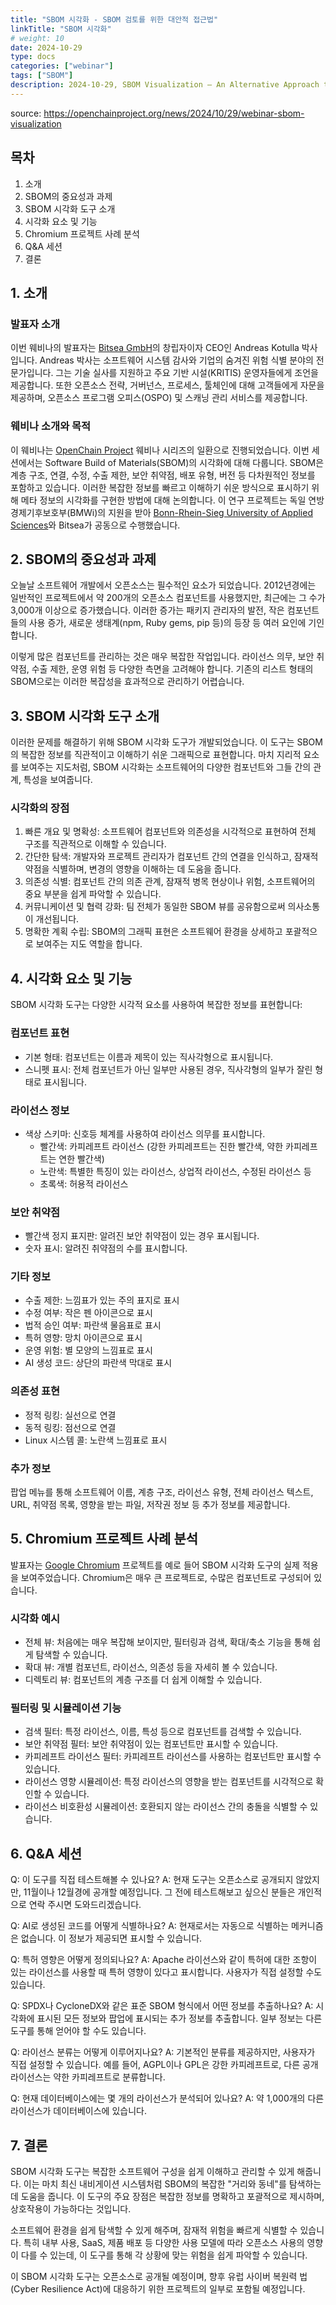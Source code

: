 ```yaml
---
title: "SBOM 시각화 - SBOM 검토를 위한 대안적 접근법"
linkTitle: "SBOM 시각화"
# weight: 10
date: 2024-10-29
type: docs
categories: ["webinar"]
tags: ["SBOM"]
description: 2024-10-29, SBOM Visualization – An Alternative Approach to Reviewing SBOMs
---
```


source: https://openchainproject.org/news/2024/10/29/webinar-sbom-visualization 

## 목차
1. 소개
2. SBOM의 중요성과 과제
3. SBOM 시각화 도구 소개
4. 시각화 요소 및 기능
5. Chromium 프로젝트 사례 분석
6. Q&A 세션
7. 결론

## 1. 소개

### 발표자 소개
이번 웨비나의 발표자는 [Bitsea GmbH](https://www.bitsea.de/)의 창립자이자 CEO인 Andreas Kotulla 박사입니다. Andreas 박사는 소프트웨어 시스템 감사와 기업의 숨겨진 위험 식별 분야의 전문가입니다. 그는 기술 실사를 지원하고 주요 기반 시설(KRITIS) 운영자들에게 조언을 제공합니다. 또한 오픈소스 전략, 거버넌스, 프로세스, 툴체인에 대해 고객들에게 자문을 제공하며, 오픈소스 프로그램 오피스(OSPO) 및 스캐닝 관리 서비스를 제공합니다.

### 웨비나 소개와 목적
이 웨비나는 [OpenChain Project](https://www.openchainproject.org/) 웨비나 시리즈의 일환으로 진행되었습니다. 이번 세션에서는 Software Build of Materials(SBOM)의 시각화에 대해 다룹니다. SBOM은 계층 구조, 연결, 수정, 수출 제한, 보안 취약점, 배포 유형, 버전 등 다차원적인 정보를 포함하고 있습니다. 이러한 복잡한 정보를 빠르고 이해하기 쉬운 방식으로 표시하기 위해 메타 정보의 시각화를 구현한 방법에 대해 논의합니다. 이 연구 프로젝트는 독일 연방 경제기후보호부(BMWi)의 지원을 받아 [Bonn-Rhein-Sieg University of Applied Sciences](https://www.h-brs.de/en)와 Bitsea가 공동으로 수행했습니다.

## 2. SBOM의 중요성과 과제

오늘날 소프트웨어 개발에서 오픈소스는 필수적인 요소가 되었습니다. 2012년경에는 일반적인 프로젝트에서 약 200개의 오픈소스 컴포넌트를 사용했지만, 최근에는 그 수가 3,000개 이상으로 증가했습니다. 이러한 증가는 패키지 관리자의 발전, 작은 컴포넌트들의 사용 증가, 새로운 생태계(npm, Ruby gems, pip 등)의 등장 등 여러 요인에 기인합니다.

이렇게 많은 컴포넌트를 관리하는 것은 매우 복잡한 작업입니다. 라이선스 의무, 보안 취약점, 수출 제한, 운영 위험 등 다양한 측면을 고려해야 합니다. 기존의 리스트 형태의 SBOM으로는 이러한 복잡성을 효과적으로 관리하기 어렵습니다.

## 3. SBOM 시각화 도구 소개

이러한 문제를 해결하기 위해 SBOM 시각화 도구가 개발되었습니다. 이 도구는 SBOM의 복잡한 정보를 직관적이고 이해하기 쉬운 그래픽으로 표현합니다. 마치 지리적 요소를 보여주는 지도처럼, SBOM 시각화는 소프트웨어의 다양한 컴포넌트와 그들 간의 관계, 특성을 보여줍니다.

### 시각화의 장점
1. 빠른 개요 및 명확성: 소프트웨어 컴포넌트와 의존성을 시각적으로 표현하여 전체 구조를 직관적으로 이해할 수 있습니다.
2. 간단한 탐색: 개발자와 프로젝트 관리자가 컴포넌트 간의 연결을 인식하고, 잠재적 약점을 식별하며, 변경의 영향을 이해하는 데 도움을 줍니다.
3. 의존성 식별: 컴포넌트 간의 의존 관계, 잠재적 병목 현상이나 위험, 소프트웨어의 중요 부분을 쉽게 파악할 수 있습니다.
4. 커뮤니케이션 및 협력 강화: 팀 전체가 동일한 SBOM 뷰를 공유함으로써 의사소통이 개선됩니다.
5. 명확한 계획 수립: SBOM의 그래픽 표현은 소프트웨어 환경을 상세하고 포괄적으로 보여주는 지도 역할을 합니다.

## 4. 시각화 요소 및 기능

SBOM 시각화 도구는 다양한 시각적 요소를 사용하여 복잡한 정보를 표현합니다:

### 컴포넌트 표현
- 기본 형태: 컴포넌트는 이름과 제목이 있는 직사각형으로 표시됩니다.
- 스니펫 표시: 전체 컴포넌트가 아닌 일부만 사용된 경우, 직사각형의 일부가 잘린 형태로 표시됩니다.

### 라이선스 정보
- 색상 스키마: 신호등 체계를 사용하여 라이선스 의무를 표시합니다.
  - 빨간색: 카피레프트 라이선스 (강한 카피레프트는 진한 빨간색, 약한 카피레프트는 연한 빨간색)
  - 노란색: 특별한 특징이 있는 라이선스, 상업적 라이선스, 수정된 라이선스 등
  - 초록색: 허용적 라이선스

### 보안 취약점
- 빨간색 정지 표지판: 알려진 보안 취약점이 있는 경우 표시됩니다.
- 숫자 표시: 알려진 취약점의 수를 표시합니다.

### 기타 정보
- 수출 제한: 느낌표가 있는 주의 표지로 표시
- 수정 여부: 작은 펜 아이콘으로 표시
- 법적 승인 여부: 파란색 물음표로 표시
- 특허 영향: 망치 아이콘으로 표시
- 운영 위험: 별 모양의 느낌표로 표시
- AI 생성 코드: 상단의 파란색 막대로 표시

### 의존성 표현
- 정적 링킹: 실선으로 연결
- 동적 링킹: 점선으로 연결
- Linux 시스템 콜: 노란색 느낌표로 표시

### 추가 정보
팝업 메뉴를 통해 소프트웨어 이름, 계층 구조, 라이선스 유형, 전체 라이선스 텍스트, URL, 취약점 목록, 영향을 받는 파일, 저작권 정보 등 추가 정보를 제공합니다.

## 5. Chromium 프로젝트 사례 분석

발표자는 [Google Chromium](https://www.chromium.org/) 프로젝트를 예로 들어 SBOM 시각화 도구의 실제 적용을 보여주었습니다. Chromium은 매우 큰 프로젝트로, 수많은 컴포넌트로 구성되어 있습니다.

### 시각화 예시
- 전체 뷰: 처음에는 매우 복잡해 보이지만, 필터링과 검색, 확대/축소 기능을 통해 쉽게 탐색할 수 있습니다.
- 확대 뷰: 개별 컴포넌트, 라이선스, 의존성 등을 자세히 볼 수 있습니다.
- 디렉토리 뷰: 컴포넌트의 계층 구조를 더 쉽게 이해할 수 있습니다.

### 필터링 및 시뮬레이션 기능
- 검색 필터: 특정 라이선스, 이름, 특성 등으로 컴포넌트를 검색할 수 있습니다.
- 보안 취약점 필터: 보안 취약점이 있는 컴포넌트만 표시할 수 있습니다.
- 카피레프트 라이선스 필터: 카피레프트 라이선스를 사용하는 컴포넌트만 표시할 수 있습니다.
- 라이선스 영향 시뮬레이션: 특정 라이선스의 영향을 받는 컴포넌트를 시각적으로 확인할 수 있습니다.
- 라이선스 비호환성 시뮬레이션: 호환되지 않는 라이선스 간의 충돌을 식별할 수 있습니다.

## 6. Q&A 세션

Q: 이 도구를 직접 테스트해볼 수 있나요?
A: 현재 도구는 오픈소스로 공개되지 않았지만, 11월이나 12월경에 공개할 예정입니다. 그 전에 테스트해보고 싶으신 분들은 개인적으로 연락 주시면 도와드리겠습니다.

Q: AI로 생성된 코드를 어떻게 식별하나요?
A: 현재로서는 자동으로 식별하는 메커니즘은 없습니다. 이 정보가 제공되면 표시할 수 있습니다.

Q: 특허 영향은 어떻게 정의되나요?
A: Apache 라이선스와 같이 특허에 대한 조항이 있는 라이선스를 사용할 때 특허 영향이 있다고 표시합니다. 사용자가 직접 설정할 수도 있습니다.

Q: SPDX나 CycloneDX와 같은 표준 SBOM 형식에서 어떤 정보를 추출하나요?
A: 시각화에 표시된 모든 정보와 팝업에 표시되는 추가 정보를 추출합니다. 일부 정보는 다른 도구를 통해 얻어야 할 수도 있습니다.

Q: 라이선스 분류는 어떻게 이루어지나요?
A: 기본적인 분류를 제공하지만, 사용자가 직접 설정할 수 있습니다. 예를 들어, AGPL이나 GPL은 강한 카피레프트로, 다른 공개 라이선스는 약한 카피레프트로 분류합니다.

Q: 현재 데이터베이스에는 몇 개의 라이선스가 분석되어 있나요?
A: 약 1,000개의 다른 라이선스가 데이터베이스에 있습니다.

## 7. 결론

SBOM 시각화 도구는 복잡한 소프트웨어 구성을 쉽게 이해하고 관리할 수 있게 해줍니다. 이는 마치 최신 내비게이션 시스템처럼 SBOM의 복잡한 "거리와 동네"를 탐색하는 데 도움을 줍니다. 이 도구의 주요 장점은 복잡한 정보를 명확하고 포괄적으로 제시하며, 상호작용이 가능하다는 것입니다. 

소프트웨어 환경을 쉽게 탐색할 수 있게 해주며, 잠재적 위험을 빠르게 식별할 수 있습니다. 특히 내부 사용, SaaS, 제품 배포 등 다양한 사용 모델에 따라 오픈소스 사용의 영향이 다를 수 있는데, 이 도구를 통해 각 상황에 맞는 위험을 쉽게 파악할 수 있습니다.

이 SBOM 시각화 도구는 오픈소스로 공개될 예정이며, 향후 유럽 사이버 복원력 법(Cyber Resilience Act)에 대응하기 위한 프로젝트의 일부로 포함될 예정입니다.
